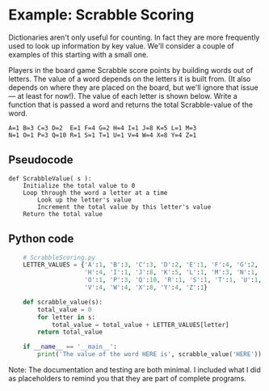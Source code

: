 # Example: Scrabble Scoring

Dictionaries aren't only useful for counting. In fact they are more frequently used to look up information by key value. We'll consider a couple of examples of this starting with a small one.

Players in the board game Scrabble score points by building words out of letters. The value of a word depends on the letters it is built from. (It also depends on where they are placed on the board, but we'll ignore that issue — at least for now!). The value of each letter is shown below. Write a function that is passed a word and returns the total Scrabble-value of the word.

```
A=1 B=3 C=3 D=2  E=1 F=4 G=2 H=4 I=1 J=8 K=5 L=1 M=3
N=1 O=1 P=3 Q=10 R=1 S=1 T=1 U=1 V=4 W=4 X=8 Y=4 Z=1
```

## Pseudocode

```
def ScrabbleValue( s ):
    Initialize the total value to 0
    Loop through the word a letter at a time
        Look up the letter's value
        Increment the total value by this letter's value
    Return the total value
```


## Python code

```python
    # ScrabbleScoring.py
    LETTER_VALUES = {'A':1, 'B':3, 'C':3, 'D':2, 'E':1, 'F':4, 'G':2,
                     'H':4, 'I':1, 'J':8, 'K':5, 'L':1, 'M':3, 'N':1,
                     'O':1, 'P':3, 'Q':10, 'R':1, 'S':1, 'T':1, 'U':1,
                     'V':4, 'W':4, 'X':8, 'Y':4, 'Z':1}

    def scrabble_value(s):
        total_value = 0
        for letter in s:
            total_value = total_value + LETTER_VALUES[letter]
        return total_value

    if __name__ == '__main__':
        print('The value of the word HERE is', scrabble_value('HERE'))
```

Note: The documentation and testing are both minimal. I included what I
did as placeholders to remind you that they are part of complete
programs.
